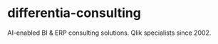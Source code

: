 # differentia-consulting
AI-enabled BI &amp; ERP consulting solutions. Qlik specialists since 2002.
